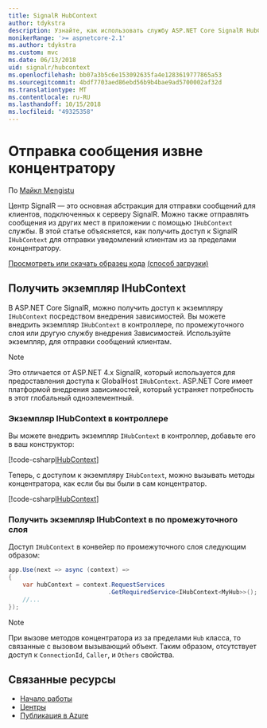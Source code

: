 ```yaml
---
title: SignalR HubContext
author: tdykstra
description: Узнайте, как использовать службу ASP.NET Core SignalR HubContext для отправки уведомлений клиентам из за пределами концентратору.
monikerRange: '>= aspnetcore-2.1'
ms.author: tdykstra
ms.custom: mvc
ms.date: 06/13/2018
uid: signalr/hubcontext
ms.openlocfilehash: bb07a3b5c6e153092635fa4e1283619777865a53
ms.sourcegitcommit: 4bdf7703aed86ebd56b9b4bae9ad5700002af32d
ms.translationtype: MT
ms.contentlocale: ru-RU
ms.lasthandoff: 10/15/2018
ms.locfileid: "49325358"
---
```

# <a name="send-messages-from-outside-a-hub"></a>Отправка сообщения извне концентратору

По [Майкл Mengistu](https://twitter.com/MikaelM_12)

Центр SignalR — это основная абстракция для отправки сообщений для клиентов, подключенных к серверу SignalR. Можно также отправлять сообщения из других мест в приложении с помощью `IHubContext` службы. В этой статье объясняется, как получить доступ к SignalR `IHubContext` для отправки уведомлений клиентам из за пределами концентратору.

[Просмотреть или скачать образец кода](https://github.com/aspnet/Docs/tree/master/aspnetcore/signalr/hubcontext/sample/) [(способ загрузки)](xref:tutorials/index#how-to-download-a-sample)

## <a name="get-an-instance-of-ihubcontext"></a>Получить экземпляр IHubContext

В ASP.NET Core SignalR, можно получить доступ к экземпляру `IHubContext` посредством внедрения зависимостей. Вы можете внедрить экземпляр `IHubContext` в контроллере, по промежуточного слоя или другую службу внедрения Зависимостей. Используйте экземпляр, для отправки сообщений клиентам.

> [!NOTE]
> Это отличается от ASP.NET 4.x SignalR, который используется для предоставления доступа к GlobalHost `IHubContext`. ASP.NET Core имеет платформой внедрения зависимостей, который устраняет потребность в этот глобальный одноэлементный.

### <a name="inject-an-instance-of-ihubcontext-in-a-controller"></a>Экземпляр IHubContext в контроллере

Вы можете внедрить экземпляр `IHubContext` в контроллер, добавьте его в ваш конструктор:

[!code-csharp[IHubContext](hubcontext/sample/Controllers/HomeController.cs?range=12-19,57)]

Теперь, с доступом к экземпляру `IHubContext`, можно вызывать методы концентратора, как если бы вы были в сам концентратор.

[!code-csharp[IHubContext](hubcontext/sample/Controllers/HomeController.cs?range=21-25)]

### <a name="get-an-instance-of-ihubcontext-in-middleware"></a>Получить экземпляр IHubContext в по промежуточного слоя

Доступ `IHubContext` в конвейер по промежуточного слоя следующим образом:

```csharp
app.Use(next => async (context) =>
{
    var hubContext = context.RequestServices
                            .GetRequiredService<IHubContext<MyHub>>();
    //...
});
```

> [!NOTE]
> При вызове методов концентратора из за пределами `Hub` класса, то связанные с вызовом вызывающий объект. Таким образом, отсутствует доступ к `ConnectionId`, `Caller`, и `Others` свойства.

## <a name="related-resources"></a>Связанные ресурсы

* [Начало работы](xref:tutorials/signalr)
* [Центры](xref:signalr/hubs)
* [Публикация в Azure](xref:signalr/publish-to-azure-web-app)
